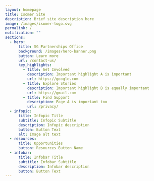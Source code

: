 ```yaml
---
layout: homepage
title: Isomer Site
description: Brief site description here
image: /images/isomer-logo.svg
permalink: /
notification: ""
sections:
  - hero:
      title: SG Partnerships Office
      background: /images/hero-banner.png
      button: Learn more
      url: /contact-us/
      key_highlights:
        - title: Get Involved
          description: Important highlight A is important
          url: https://google.com
        - title: Explore Stories
          description: Important highlight B is equally important
          url: https://gmail.com
        - title: Find Support
          description: Page A is important too
          url: /privacy/
  - infopic:
      title: Infopic Title
      subtitle: Infopic Subtitle
      description: Infopic description
      button: Button Text
      alt: Image alt text
  - resources:
      title: Opportunities
      button: Resources Button Name
  - infobar:
      title: Infobar Title
      subtitle: Infobar Subtitle
      description: Infobar description
      button: Button Text
---
```

